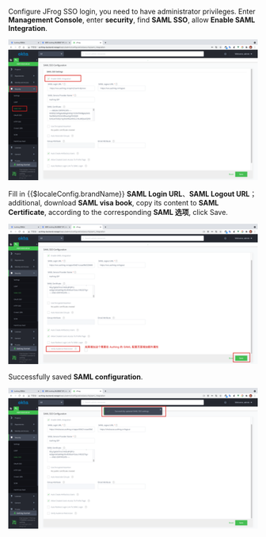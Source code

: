 <IntegrationDetailCard title="Configure JFrog SSO Login">

Configure JFrog SSO login, you need to have administrator privileges. Enter **Management Console**, enter **security**, find **SAML SSO**, allow **Enable SAML Integration**.

<img src="../../images/integration/jfrog/2-1.png" class="md-img-padding" />

Fill in {{$localeConfig.brandName}} **SAML Login URL**、**SAML Logout URL**；additional, download **SAML visa book**, copy its content to **SAML Certificate**, according to the corresponding **SAML 选项**, click Save.

<img src="../../images/integration/jfrog/2-2.png" class="md-img-padding" />

Successfully saved **SAML configuration**.

<img src="../../images/integration/jfrog/2-3.png" class="md-img-padding" />

</IntegrationDetailCard>
